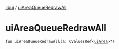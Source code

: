 [libui](README.md) / [uiAreaQueueRedrawAll](ui-area-queue-redraw-all.md)

# uiAreaQueueRedrawAll

`fun uiAreaQueueRedrawAll(a: CValuesRef<`[`uiArea`](ui-area.md)`>?)`
